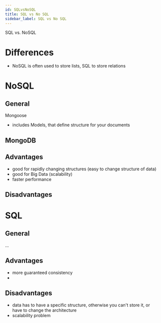 ```yaml
---
id: SQLvsNoSQL
title: SQL vs No SQL
sidebar_label: SQL vs No SQL
---
```


SQL vs. NoSQL

# Differences

- NoSQL is often used to store lists, SQL to store relations


# NoSQL

## General

Mongoose 
- includes Models, that define structure for your documents

MongoDB
- 

## Advantages

- good for rapidly changing structures (easy to change structure of data)
- good for Big Data  (scalability)
- faster performance

## Disadvantages

# SQL

## General

...

## Advantages

- more guaranteed consistency
-  

## Disadvantages

- data has to have a specific structure, otherwise you can't store it, or have to change the architecture
- scalability problem